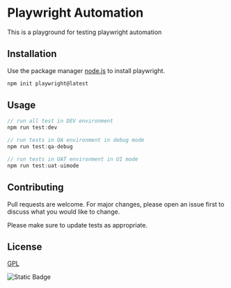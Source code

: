 # Playwright Automation

This is a playground for testing playwright automation

## Installation

Use the package manager [node.js](https://nodejs.org/en) to install playwright.

```bash
npm init playwright@latest
```

## Usage

```typescript
// run all test in DEV environment
npm run test:dev

// run tests in QA environment in debug mode
npm run test:qa-debug

// run tests in UAT environment in UI mode
npm run test:uat-uimode
```

## Contributing

Pull requests are welcome. For major changes, please open an issue first
to discuss what you would like to change.

Please make sure to update tests as appropriate.

## License

[GPL](https://www.gnu.org/licenses/gpl-3.0.en.html)

![Static Badge](https://img.shields.io/badge/playwright-automation-blue?logo=playwright)
